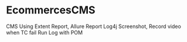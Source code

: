 # EcommercesCMS
CMS
Using Extent Report, Allure Report
Log4j
Screenshot, Record video when TC fail
Run Log with POM
